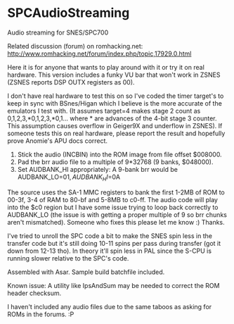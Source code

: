# SPCAudioStreaming
Audio streaming for SNES/SPC700

Related discussion (forum) on romhacking.net:
http://www.romhacking.net/forum/index.php/topic,17929.0.html

Here it is for anyone that wants to play around with it or try it on real hardware.
This version includes a funky VU bar that won't work in ZSNES (ZSNES reports DSP OUTX registers as 00).

I don't have real hardware to test this on so I've coded the timer target's to keep in sync with BSnes/Higan which I believe is the more accurate of the emulators I test with.  (It assumes target=4 makes stage 2 count as 0,1,2,3,*0,1,2,3,*0,1...  where * are advances of the 4-bit stage 3 counter.  This assumption causes overflow in Geiger9X and underflow in ZSNES).  If someone tests this on real hardware, please report the result and hopefully prove Anomie's APU docs correct.

1. Stick the audio (INCBIN) into the ROM image from file offset $008000.
2. Pad the brr audio file to a multiple of 9*32768 (9 banks, $048000).
3. Set AUDBANK_HI appropriately: A 9-bank brr would be AUDBANK_LO=$01, AUDBANK_HI=$0A

The source uses the SA-1 MMC registers to bank the first 1-2MB of ROM to 00-3f, 3-4 of RAM to 80-bf and 5-8MB to c0-ff.
The audio code will play into the $c0 region but I have some issue trying to loop back correctly to AUDBANK_LO (the issue is with getting a proper multiple of 9 so brr chunks aren't mismatched).  Someone who fixes this please let me know :)  Thanks.

I've tried to unroll the SPC code a bit to make the SNES spin less in the transfer code but it's still doing 10-11 spins per pass during transfer (got it down from 12-13 tho).  In theory it'll spin less in PAL since the S-CPU is running slower relative to the SPC's code.

Assembled with Asar.
Sample build batchfile included.

Known issue:
A utility like IpsAndSum may be needed to correct the ROM header checksum.

I haven't included any audio files due to the same taboos as asking for ROMs in the forums. :P
